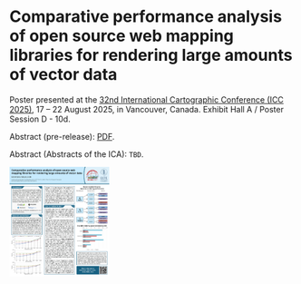 # Comparative performance analysis of open source web mapping libraries for rendering large amounts of vector data

Poster presented at the [32nd International Cartographic Conference (ICC 2025)](https://icc2025.com/), 17 – 22 August 2025, in Vancouver, Canada. Exhibit Hall A / Poster Session D - 10d.

Abstract (pre-release): [PDF](abstract_icc2025_20250506_final.pdf).

Abstract (Abstracts of the ICA): `TBD`.

<a href="abstract_icc2025_POSTER_2025-08-06_QR.jpg"><img src="abstract_icc2025_POSTER_2025-08-06_QR.jpg" alt="ICC 2025 Poster (low-res)" width="35%"></a>